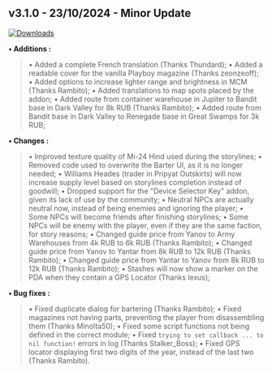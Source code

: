 ## **v3.1.0 - 23/10/2024 - Minor Update**

[![Downloads](https://img.shields.io/github/downloads/nltp-ashes/Western-Goods/v3.1.0/total?label=Downloads)]()

**• Additions :**
> • Added a complete French translation (Thanks Thundard);
> • Added a readable cover for the vanilla Playboy magazine (Thanks zeonzeoff);
> • Added options to increase lighter range and brightness in MCM (Thanks Rambito);
> • Added translations to map spots placed by the addon;
> • Added route from container warehouse in Jupiter to Bandit base in Dark Valley for 8k RUB (Thanks Rambito);
> • Added route from Bandit base in Dark Valley to Renegade base in Great Swamps for 3k RUB;

**• Changes :**
> • Improved texture quality of Mi-24 Hind used during the storylines;
> • Removed code used to overwrite the Barter UI, as it is no longer needed;
> • Williams Heades (trader in Pripyat Outskirts) will now increase supply level based on storylines completion instead of goodwill;
> • Dropped support for the "Device Selector Key" addon, given its lack of use by the community;
> • Neutral NPCs are actually neutral now, instead of being enemies and ignoring the player;
> • Some NPCs will become friends after finishing storylines;
> • Some NPCs will be enemy with the player, even if they are the same faction, for story reasons;
> • Changed guide price from Yanov to Army Warehouses from 4k RUB to 6k RUB (Thanks Rambito);
> • Changed guide price from Yanov to Yantar from 8k RUB to 12k RUB (Thanks Rambito);
> • Changed guide price from Yantar to Yanov from 8k RUB to 12k RUB (Thanks Rambito);
> • Stashes will now show a marker on the PDA when they contain a GPS Locator (Thanks lexus);

**• Bug fixes :**
> • Fixed duplicate dialog for bartering (Thanks Rambito);
> • Fixed magazines not having parts, preventing the player from disassembling them (Thanks Minolta50);
> • Fixed some script functions not being defined in the correct module;
> • Fixed `trying to set callback ... to nil function!` errors in log (Thanks Stalker_Boss);
> • Fixed GPS locator displaying first two digits of the year, instead of the last two (Thanks Rambito).